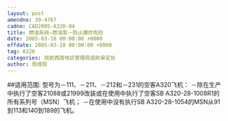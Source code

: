 ```yaml
---
layout: post
amendno: 39-4767
cadno: CAD2005-A320-04
title: 燃油系统—燃油泵－防止爆炸危险
date: 2005-03-18 00:00:00 +0800
effdate: 2005-03-18 00:00:00 +0800
tag: A320
categories: 民航西南地区管理局适航审定处
author: 周成刚
---
```


##适用范围:
型号为－111、－211、－212和－231的空客A320飞机： －除在生产中执行了空客21088或21999改装或在使用中执行了空客SB A320-28-1008R1的所有系列号（MSN）飞机；    －在使用中没有执行SB A320-28-1054的MSN从91到113和140到189的飞机。

